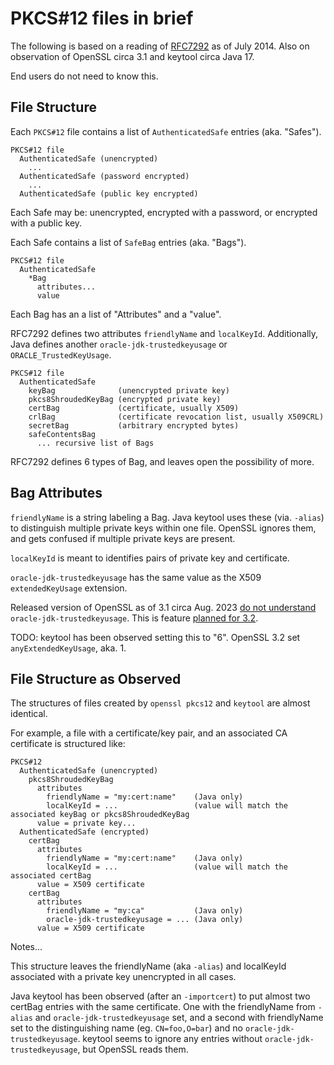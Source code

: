 # PKCS#12 files in brief

The following is based on a reading of [RFC7292](https://datatracker.ietf.org/doc/html/rfc7292) as of July 2014.
Also on observation of OpenSSL circa 3.1 and keytool circa Java 17.

End users do not need to know this.

## File Structure

Each `PKCS#12` file contains a list of `AuthenticatedSafe` entries (aka. "Safes").

```
PKCS#12 file
  AuthenticatedSafe (unencrypted)
    ...
  AuthenticatedSafe (password encrypted)
    ...
  AuthenticatedSafe (public key encrypted)
```

Each Safe may be: unencrypted, encrypted with a password, or encrypted with a public key.

Each Safe contains a list of `SafeBag` entries (aka. "Bags").

```
PKCS#12 file
  AuthenticatedSafe
    *Bag
      attributes...
      value
```

Each Bag has an a list of "Attributes" and a "value".

RFC7292 defines two attributes `friendlyName` and `localKeyId`.
Additionally, Java defines another `oracle-jdk-trustedkeyusage` or `ORACLE_TrustedKeyUsage`.

```
PKCS#12 file
  AuthenticatedSafe
    keyBag              (unencrypted private key)
    pkcs8ShroudedKeyBag (encrypted private key)
    certBag             (certificate, usually X509)
    crlBag              (certificate revocation list, usually X509CRL)
    secretBag           (arbitrary encrypted bytes)
    safeContentsBag
      ... recursive list of Bags
```

RFC7292 defines 6 types of Bag, and leaves open the possibility of more.


## Bag Attributes

`friendlyName` is a string labeling a Bag.
Java keytool uses these (via. `-alias`) to distinguish multiple private keys within one file.
OpenSSL ignores them, and gets confused if multiple private keys are present.

`localKeyId` is meant to identifies pairs of private key and certificate.

`oracle-jdk-trustedkeyusage` has the same value as the X509 `extendedKeyUsage` extension.

Released version of OpenSSL as of 3.1 circa Aug. 2023 [do not understand](https://github.com/openssl/openssl/issues/6684) `oracle-jdk-trustedkeyusage`.
This is feature [planned for 3.2](https://github.com/openssl/openssl/pull/19025).

TODO: keytool has been observed setting this to "6".  OpenSSL 3.2 set `anyExtendedKeyUsage`, aka. 1.

## File Structure as Observed

The structures of files created by `openssl pkcs12` and `keytool` are almost identical.

For example, a file with a certificate/key pair, and an associated CA certificate is structured like:

```
PKCS#12
  AuthenticatedSafe (unencrypted)
    pkcs8ShroudedKeyBag
      attributes
        friendlyName = "my:cert:name"    (Java only)
        localKeyId = ...                 (value will match the associated keyBag or pkcs8ShroudedKeyBag
      value = private key...
  AuthenticatedSafe (encrypted)
    certBag
      attributes
        friendlyName = "my:cert:name"    (Java only)
        localKeyId = ...                 (value will match the associated certBag
      value = X509 certificate
    certBag
      attributes
        friendlyName = "my:ca"           (Java only)
        oracle-jdk-trustedkeyusage = ... (Java only)
      value = X509 certificate
```

Notes...

This structure leaves the friendlyName (aka `-alias`) and localKeyId associated with a private key unencrypted in all cases.

Java keytool has been observed (after an `-importcert`) to put almost two certBag entries with the same certificate.
One with the friendlyName from `-alias` and `oracle-jdk-trustedkeyusage` set,
and a second with friendlyName set to the distinguishing name (eg. `CN=foo,O=bar`) and no `oracle-jdk-trustedkeyusage`.
keytool seems to ignore any entries without `oracle-jdk-trustedkeyusage`, but OpenSSL reads them.

